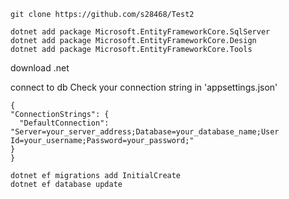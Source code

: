 ﻿```
git clone https://github.com/s28468/Test2
```
```
dotnet add package Microsoft.EntityFrameworkCore.SqlServer
dotnet add package Microsoft.EntityFrameworkCore.Design
dotnet add package Microsoft.EntityFrameworkCore.Tools
```
download .net

connect to db
Check your connection string in 'appsettings.json'
  ```
{
  "ConnectionStrings": {
    "DefaultConnection": "Server=your_server_address;Database=your_database_name;User Id=your_username;Password=your_password;"
  }
}
  ```
```
dotnet ef migrations add InitialCreate
dotnet ef database update
```

